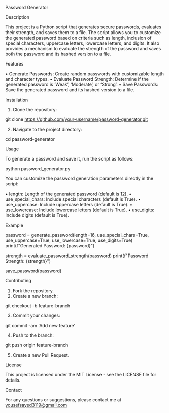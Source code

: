 Password Generator

Description

This project is a Python script that generates secure passwords, evaluates their strength, and saves them to a file. The script allows you to customize the generated password based on criteria such as length, inclusion of special characters, uppercase letters, lowercase letters, and digits. It also provides a mechanism to evaluate the strength of the password and saves both the password and its hashed version to a file.

Features

 • Generate Passwords: Create random passwords with customizable length and character types.
 • Evaluate Password Strength: Determine if the generated password is ‘Weak’, ‘Moderate’, or ‘Strong’.
 • Save Passwords: Save the generated password and its hashed version to a file.

Installation

 1. Clone the repository:

git clone https://github.com/your-username/password-generator.git


 2. Navigate to the project directory:

cd password-generator



Usage

To generate a password and save it, run the script as follows:

python password_generator.py

You can customize the password generation parameters directly in the script:

 • length: Length of the generated password (default is 12).
 • use_special_chars: Include special characters (default is True).
 • use_uppercase: Include uppercase letters (default is True).
 • use_lowercase: Include lowercase letters (default is True).
 • use_digits: Include digits (default is True).

Example

password = generate_password(length=16, use_special_chars=True, use_uppercase=True, use_lowercase=True, use_digits=True)
print(f"Generated Password: {password}")

strength = evaluate_password_strength(password)
print(f"Password Strength: {strength}")

save_password(password)

Contributing

 1. Fork the repository.
 2. Create a new branch:

git checkout -b feature-branch


 3. Commit your changes:

git commit -am 'Add new feature'


 4. Push to the branch:

git push origin feature-branch


 5. Create a new Pull Request.

License

This project is licensed under the MIT License - see the LICENSE file for details.

Contact

For any questions or suggestions, please contact me at
yousefsayed3119@gmail.com
